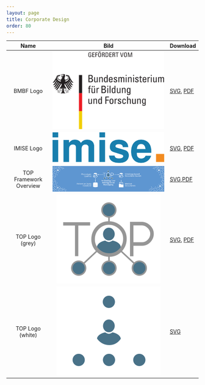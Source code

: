 ```yaml
---
layout: page
title: Corporate Design
order: 80
---
```


|         Name         |                                              Bild                                              |                                                                  Download                                               |
|:--------------------:|:----------------------------------------------------------------------------------------------:|:------------------------------------------------------------------------------------------------------------------------|
|      BMBF Logo       |           ![Logo Bundesministerium für Bildung und Forschung](public/bmbf-logo.svg)            |<a href="public/bmbf-logo.svg" download>SVG</a>,             <a href="public/bmbf-logo.pdf" download>PDF</a>             |
|      IMISE Logo      |![Logo Institut für Medizinische Informatik, Statistik und Epidemiologie](public/imise-logo.svg)|<a href="public/imise-logo.svg" download>SVG</a>,            <a href="public/imise-logo.pdf" download>PDF</a>            |
|TOP Framework Overview|              ![Overview of the TOP Framework](public/top-framework-overview.svg)               |<a href="public/top-framework-overview.svg" download>SVG</a>,<a href="public/top-framework-overview.pdf" download>PDF</a>|
|   TOP Logo (grey)    |       ![Grey Logo Terminology- and Ontology-based Phenotyping](public/top-logo-grey.svg)       |<a href="public/top-logo-grey.svg" download>SVG</a>,         <a href="public/logo-grey.pdf" download>PDF</a>             |
|   TOP Logo (white)   |      ![White Logo Terminology- and Ontology-based Phenotyping](public/top-logo-white.svg)      |<a href="public/top-logo-white.svg" download>SVG</a>                                                                     |
